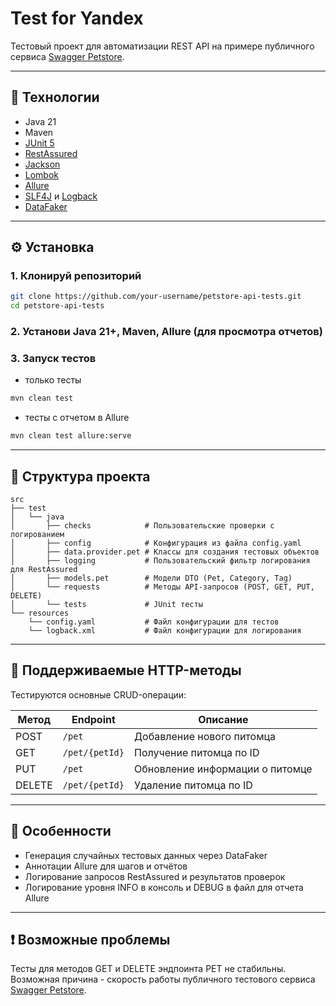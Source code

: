 # Test for Yandex

Тестовый проект для автоматизации REST API на примере публичного сервиса [Swagger Petstore](https://petstore.swagger.io/).

---

## 🧪 Технологии

- Java 21
- Maven
- [JUnit 5](https://junit.org/junit5/)
- [RestAssured](https://rest-assured.io/)
- [Jackson](https://github.com/FasterXML/jackson)
- [Lombok](https://projectlombok.org/)
- [Allure](https://docs.qameta.io/allure/)
- [SLF4J](http://www.slf4j.org) и [Logback](https://logback.qos.ch/)
- [DataFaker](https://github.com/datafaker-net/datafaker)

---

## ⚙️ Установка

### 1. Клонируй репозиторий
```bash
git clone https://github.com/your-username/petstore-api-tests.git
cd petstore-api-tests
````

### 2. Установи Java 21+, Maven, Allure (для просмотра отчетов)

### 3. Запуск тестов
- только тесты
```bash
mvn clean test
```
- тесты с отчетом в Allure
```bash
mvn clean test allure:serve
```

---

## 📁 Структура проекта
```
src
├── test
│   └── java
│       ├── checks            # Пользовательские проверки с логированием
│       ├── config            # Конфигурация из файла config.yaml
│       ├── data.provider.pet # Классы для создания тестовых объектов
│       ├── logging           # Пользовательский фильтр логирования для RestAssured
│       ├── models.pet        # Модели DTO (Pet, Category, Tag)
│       └── requests          # Методы API-запросов (POST, GET, PUT, DELETE)
│       └── tests             # JUnit тесты
└── resources
    └── config.yaml           # Файл конфигурации для тестов
    └── logback.xml           # Файл конфигурации для логирования
```

---

## 📌 Поддерживаемые HTTP-методы

Тестируются основные CRUD-операции:

| Метод | Endpoint           | Описание                       |
|-------|--------------------|--------------------------------|
| POST  | `/pet`             | Добавление нового питомца      |
| GET   | `/pet/{petId}`     | Получение питомца по ID        |
| PUT   | `/pet`             | Обновление информации о питомце|
| DELETE| `/pet/{petId}`     | Удаление питомца по ID         |

---

## 🧠 Особенности
- Генерация случайных тестовых данных через DataFaker
- Аннотации Allure для шагов и отчётов
- Логирование запросов RestAssured и результатов проверок
- Логирование уровня INFO в консоль и DEBUG в файл для отчета Allure

---

## ❗ Возможные проблемы
Тесты для методов GET и DELETE эндпоинта PET не стабильны. Возможная причина - скорость работы публичного тестового сервиса [Swagger Petstore](https://petstore.swagger.io/).